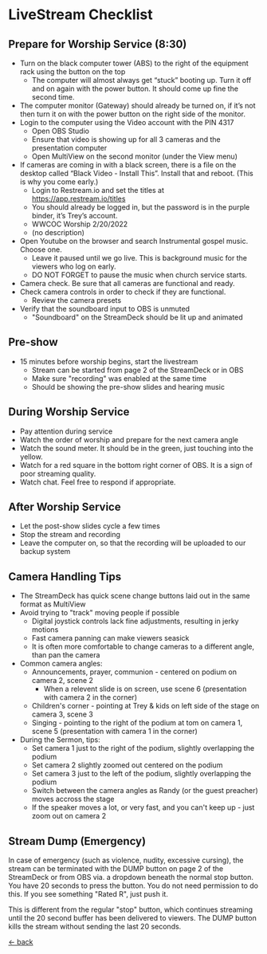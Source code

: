 # LiveStream Checklist

## Prepare for Worship Service (8:30)
- Turn on the black computer tower (ABS) to the right of the equipment rack using the button on the top
  - The computer will almost always get “stuck” booting up.  Turn it off and on again with the power button.  It should come up fine the second time.
- The computer monitor (Gateway) should already be turned on, if it’s not then turn it on with the power button on the right side of the monitor.
- Login to the computer using the Video account with the PIN 4317
  - Open OBS Studio
  - Ensure that video is showing up for all 3 cameras and the presentation computer
  - Open MultiView on the second monitor (under the View menu)
- If cameras are coming in with a black screen, there is a file on the desktop called “Black Video - Install This”.  Install that and reboot.  (This is why you come early.)
  - Login to Restream.io and set the titles at https://app.restream.io/titles 
  - You should already be logged in, but the password is in the purple binder, it’s Trey’s account.
  - WWCOC Worship 2/20/2022
  - (no description)
- Open Youtube on the browser and search Instrumental gospel music. Choose one.
  - Leave it paused until we go live. This is background music for the viewers who log on early.
  - DO NOT FORGET to pause the music when church service starts.
- Camera check.  Be sure that all cameras are functional and ready.
- Check camera controls in order to check if they are functional.
  - Review the camera presets
- Verify that the soundboard input to OBS is unmuted
  - "Soundboard" on the StreamDeck should be lit up and animated

## Pre-show
- 15 minutes before worship begins, start the livestream
  - Stream can be started from page 2 of the StreamDeck or in OBS
  - Make sure "recording" was enabled at the same time
  - Should be showing the pre-show slides and hearing music

## During Worship Service
- Pay attention during service
- Watch the order of worship and prepare for the next camera angle
- Watch the sound meter.  It should be in the green, just touching into the yellow.
- Watch for a red square in the bottom right corner of OBS.  It is a sign of poor streaming quality.
- Watch chat.  Feel free to respond if appropriate.

## After Worship Service
- Let the post-show slides cycle a few times
- Stop the stream and recording
- Leave the computer on, so that the recording will be uploaded to our backup system

## Camera Handling Tips
- The StreamDeck has quick scene change buttons laid out in the same format as MultiView
- Avoid trying to "track" moving people if possible
  - Digital joystick controls lack fine adjustments, resulting in jerky motions
  - Fast camera panning can make viewers seasick
  - It is often more comfortable to change cameras to a different angle, than pan the camera
- Common camera angles:
  - Announcements, prayer, communion - centered on podium on camera 2, scene 2
    - When a relevent slide is on screen, use scene 6 (presentation with camera 2 in the corner)
  - Children's corner - pointing at Trey & kids on left side of the stage on camera 3, scene 3
  - Singing - pointing to the right of the podium at tom on camera 1, scene 5 (presentation with camera 1 in the corner)
- During the Sermon, tips:
  - Set camera 1 just to the right of the podium, slightly overlapping the podium
  - Set camera 2 slightly zoomed out centered on the podium
  - Set camera 3 just to the left of the podium, slightly overlapping the podium
  - Switch between the camera angles as Randy (or the guest preacher) moves accross the stage
  - If the speaker moves a lot, or very fast, and you can't keep up - just zoom out on camera 2

## Stream Dump (Emergency)

In case of emergency (such as violence, nudity, excessive cursing), the stream can be terminated with the DUMP button on page 2 of the StreamDeck or from OBS via. a dropdown beneath the normal stop button.  You have 20 seconds to press the button.  You do not need permission to do this.  If you see something "Rated R", just push it.

This is different from the regular "stop" button, which continues streaming until the 20 second buffer has been delivered to viewers.  The DUMP button kills the stream without sending the last 20 seconds.

[<- back](README.md)
